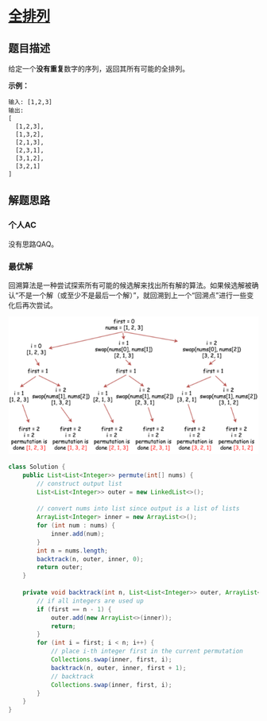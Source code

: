 # [全排列](https://leetcode-cn.com/problems/permutations/)

## 题目描述

给定一个**没有重复**数字的序列，返回其所有可能的全排列。

**示例：**

```
输入: [1,2,3]
输出:
[
  [1,2,3],
  [1,3,2],
  [2,1,3],
  [2,3,1],
  [3,1,2],
  [3,2,1]
]
```

## 解题思路

### 个人AC

没有思路QAQ。

### 最优解

回溯算法是一种尝试探索所有可能的候选解来找出所有解的算法。如果候选解被确认“不是一个解（或至少不是最后一个解）”，就回溯到上一个“回溯点”进行一些变化后再次尝试。

![img](assets/7b539d8c5594dbc4b6d260a2f3ad06d7d2324167dccee1c572aa663850450bfd-image.png)

```java
class Solution {
    public List<List<Integer>> permute(int[] nums) {
        // construct output list
        List<List<Integer>> outer = new LinkedList<>();
        
        // convert nums into list since output is a list of lists
        ArrayList<Integer> inner = new ArrayList<>();
        for (int num : nums) {
            inner.add(num);
        }
        int n = nums.length;
        backtrack(n, outer, inner, 0);
        return outer;
    }
    
    private void backtrack(int n, List<List<Integer>> outer, ArrayList<Integer> inner, int first) {
        // if all integers are used up
        if (first == n - 1) {
            outer.add(new ArrayList<>(inner));
            return;
        }
        for (int i = first; i < n; i++) {
            // place i-th integer first in the current permutation
            Collections.swap(inner, first, i);
            backtrack(n, outer, inner, first + 1);
            // backtrack
            Collections.swap(inner, first, i);
        }
    }
}
```

